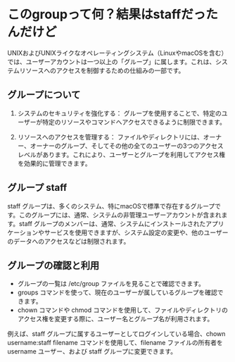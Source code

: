 # このgroupって何？結果はstaffだったんだけど

UNIXおよびUNIXライクなオペレーティングシステム（LinuxやmacOSを含む）では、ユーザーアカウントは一つ以上の「グループ」に属します。これは、システムリソースへのアクセスを制御するための仕組みの一部です。

## グループについて

1. システムのセキュリティを強化する： グループを使用することで、特定のユーザーが特定のリソースやコマンドへアクセスできるように制限できます。

2. リソースへのアクセスを管理する： ファイルやディレクトリには、オーナー、オーナーのグループ、そしてその他の全てのユーザーの3つのアクセスレベルがあります。これにより、ユーザーとグループを利用してアクセス権を効果的に管理できます。

## グループ staff

staff グループは、多くのシステム、特にmacOSで標準で存在するグループです。このグループには、通常、システムの非管理ユーザーアカウントが含まれます。staff グループのメンバーは、通常、システムにインストールされたアプリケーションやサービスを使用できますが、システム設定の変更や、他のユーザーのデータへのアクセスなどは制限されます。

## グループの確認と利用

- グループの一覧は /etc/group ファイルを見ることで確認できます。
- groups コマンドを使って、現在のユーザーが属しているグループを確認できます。
- chown コマンドや chmod コマンドを使用して、ファイルやディレクトリのアクセス権を変更する際に、ユーザー名とグループ名が利用されます。

例えば、staff グループに属するユーザーとしてログインしている場合、chown username:staff filename コマンドを使用して、filename ファイルの所有者を username ユーザー、および staff グループに変更できます。
